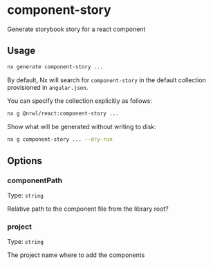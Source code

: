 # component-story

Generate storybook story for a react component

## Usage

```bash
nx generate component-story ...
```

By default, Nx will search for `component-story` in the default collection provisioned in `angular.json`.

You can specify the collection explicitly as follows:

```bash
nx g @nrwl/react:component-story ...
```

Show what will be generated without writing to disk:

```bash
nx g component-story ... --dry-run
```

## Options

### componentPath

Type: `string`

Relative path to the component file from the library root?

### project

Type: `string`

The project name where to add the components
